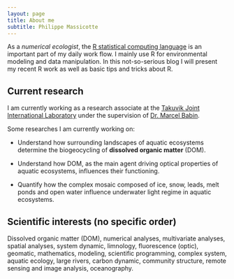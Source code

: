 ```yaml
---
layout: page
title: About me
subtitle: Philippe Massicotte
---
```


As a *numerical ecologist*, the [R statistical computing language](https://www.r-project.org/) is an important part of my daily work flow. I mainly use R for environmental modeling and data manipulation. In this not-so-serious blog I will present my recent R work as well as basic tips and tricks about R.

## Current research

I am currently working as a research associate at the [Takuvik Joint International Laboratory](http://www.takuvik.ulaval.ca/) under the supervision of [Dr. Marcel Babin](http://www.takuvik.ulaval.ca/team/marcel_babin.php).

Some researches I am currently working on:

- Understand how surrounding landscapes of aquatic ecosystems determine the biogeocycling of **dissolved organic matter** (DOM).

- Understand how DOM, as the main agent driving optical properties of aquatic ecosystems, influences their functioning.

- Quantify how the complex mosaic composed of ice, snow, leads, melt ponds and open water influence underwater light regime in aquatic ecosystems.

## Scientific interests (no specific order)

Dissolved organic matter (DOM), numerical analyses, multivariate analyses, spatial analyses, system dynamic, limnology, fluorescence (optic), geomatic, mathematics, modeling, scientific programming, complex system, aquatic ecology, large rivers, carbon dynamic, community structure, remote sensing and image analysis, oceanography.
